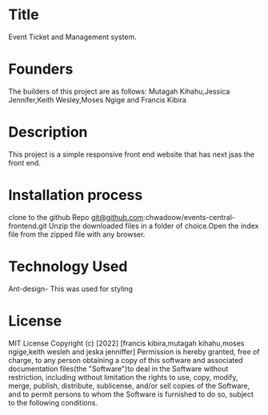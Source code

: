 # Title 
Event Ticket and Management system.

# Founders
The builders of this project are as follows: Mutagah Kihahu,Jessica Jennifer,Keith Wesley,Moses Ngige and Francis Kibira

# Description

This project is a simple responsive front end website that has next jsas the front end.

# Installation process 
clone to the github Repo git@github.com:chwadoow/events-central-frontend.git Unzip the downloaded files in a folder of choice.Open the index file from the zipped file with any browser.

# Technology Used
Ant-design- This was used for styling


# License
 MIT License Copyright (c) [2022] [francis kibira,mutagah kihahu,moses ngige,keith wesleh and jeska jenniffer] Permission is hereby granted, free of charge, to any person obtaining a copy of this software and associated documentation files(the "Software")to deal in the Software without restriction, including without limitation the rights to use, copy, modify, merge, publish, distribute, sublicense, and/or sell copies of the Software, and to permit persons to whom the Software is furnished to do so, subject to the following conditions.



